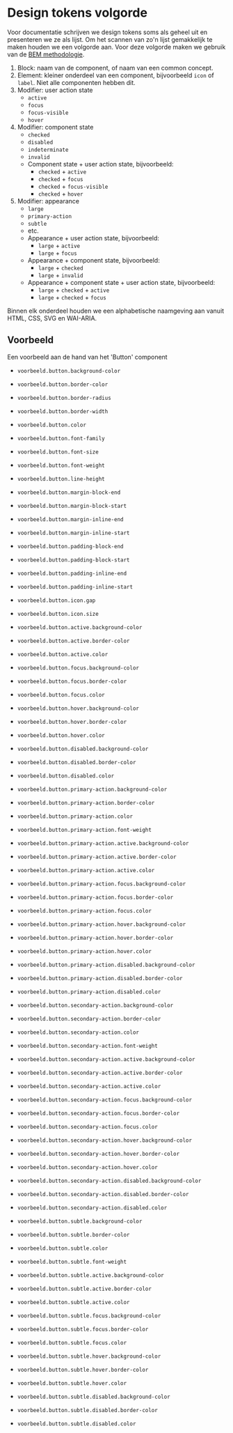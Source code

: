 # Design tokens volgorde

Voor documentatie schrijven we design tokens soms als geheel uit en presenteren we ze als lijst. Om het scannen van zo'n lijst gemakkelijk te maken houden we een volgorde aan. Voor deze volgorde maken we gebruik van de [BEM methodologie](https://getbem.com/).

1. Block: naam van de component, of naam van een common concept.
2. Element: kleiner onderdeel van een component, bijvoorbeeld `icon` of `label`. Niet alle componenten hebben dit.
3. Modifier: user action state
   - `active`
   - `focus`
   - `focus-visible`
   - `hover`
4. Modifier: component state
   - `checked`
   - `disabled`
   - `indeterminate`
   - `invalid`
   - Component state + user action state, bijvoorbeeld:
     - `checked` + `active`
     - `checked` + `focus`
     - `checked` + `focus-visible`
     - `checked` + `hover`
5. Modifier: appearance
   - `large`
   - `primary-action`
   - `subtle`
   - etc.
   - Appearance + user action state, bijvoorbeeld:
     - `large` + `active`
     - `large` + `focus`
   - Appearance + component state, bijvoorbeeld:
     - `large` + `checked`
     - `large` + `invalid`
   - Appearance + component state + user action state, bijvoorbeeld:
     - `large` + `checked` + `active`
     - `large` + `checked` + `focus`

Binnen elk onderdeel houden we een alphabetische naamgeving aan vanuit HTML, CSS, SVG en WAI-ARIA.

## Voorbeeld

Een voorbeeld aan de hand van het 'Button' component

- `voorbeeld.button.background-color`
- `voorbeeld.button.border-color`
- `voorbeeld.button.border-radius`
- `voorbeeld.button.border-width`
- `voorbeeld.button.color`
- `voorbeeld.button.font-family`
- `voorbeeld.button.font-size`
- `voorbeeld.button.font-weight`
- `voorbeeld.button.line-height`
- `voorbeeld.button.margin-block-end`
- `voorbeeld.button.margin-block-start`
- `voorbeeld.button.margin-inline-end`
- `voorbeeld.button.margin-inline-start`
- `voorbeeld.button.padding-block-end`
- `voorbeeld.button.padding-block-start`
- `voorbeeld.button.padding-inline-end`
- `voorbeeld.button.padding-inline-start`

- `voorbeeld.button.icon.gap`
- `voorbeeld.button.icon.size`

- `voorbeeld.button.active.background-color`
- `voorbeeld.button.active.border-color`
- `voorbeeld.button.active.color`
- `voorbeeld.button.focus.background-color`
- `voorbeeld.button.focus.border-color`
- `voorbeeld.button.focus.color`
- `voorbeeld.button.hover.background-color`
- `voorbeeld.button.hover.border-color`
- `voorbeeld.button.hover.color`
- `voorbeeld.button.disabled.background-color`
- `voorbeeld.button.disabled.border-color`
- `voorbeeld.button.disabled.color`

- `voorbeeld.button.primary-action.background-color`
- `voorbeeld.button.primary-action.border-color`
- `voorbeeld.button.primary-action.color`
- `voorbeeld.button.primary-action.font-weight`
- `voorbeeld.button.primary-action.active.background-color`
- `voorbeeld.button.primary-action.active.border-color`
- `voorbeeld.button.primary-action.active.color`
- `voorbeeld.button.primary-action.focus.background-color`
- `voorbeeld.button.primary-action.focus.border-color`
- `voorbeeld.button.primary-action.focus.color`
- `voorbeeld.button.primary-action.hover.background-color`
- `voorbeeld.button.primary-action.hover.border-color`
- `voorbeeld.button.primary-action.hover.color`
- `voorbeeld.button.primary-action.disabled.background-color`
- `voorbeeld.button.primary-action.disabled.border-color`
- `voorbeeld.button.primary-action.disabled.color`

- `voorbeeld.button.secondary-action.background-color`
- `voorbeeld.button.secondary-action.border-color`
- `voorbeeld.button.secondary-action.color`
- `voorbeeld.button.secondary-action.font-weight`
- `voorbeeld.button.secondary-action.active.background-color`
- `voorbeeld.button.secondary-action.active.border-color`
- `voorbeeld.button.secondary-action.active.color`
- `voorbeeld.button.secondary-action.focus.background-color`
- `voorbeeld.button.secondary-action.focus.border-color`
- `voorbeeld.button.secondary-action.focus.color`
- `voorbeeld.button.secondary-action.hover.background-color`
- `voorbeeld.button.secondary-action.hover.border-color`
- `voorbeeld.button.secondary-action.hover.color`
- `voorbeeld.button.secondary-action.disabled.background-color`
- `voorbeeld.button.secondary-action.disabled.border-color`
- `voorbeeld.button.secondary-action.disabled.color`

- `voorbeeld.button.subtle.background-color`
- `voorbeeld.button.subtle.border-color`
- `voorbeeld.button.subtle.color`
- `voorbeeld.button.subtle.font-weight`
- `voorbeeld.button.subtle.active.background-color`
- `voorbeeld.button.subtle.active.border-color`
- `voorbeeld.button.subtle.active.color`
- `voorbeeld.button.subtle.focus.background-color`
- `voorbeeld.button.subtle.focus.border-color`
- `voorbeeld.button.subtle.focus.color`
- `voorbeeld.button.subtle.hover.background-color`
- `voorbeeld.button.subtle.hover.border-color`
- `voorbeeld.button.subtle.hover.color`
- `voorbeeld.button.subtle.disabled.background-color`
- `voorbeeld.button.subtle.disabled.border-color`
- `voorbeeld.button.subtle.disabled.color`

